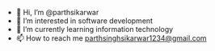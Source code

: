 - 👋 Hi, I’m @parthsikarwar
- 👀 I’m interested in software development
- 🌱 I’m currently learning information technology
- 📫 How to reach me parthsinghsikarwar1234@gmail.com

<!---
parthsikarwar/parthsikarwar is a ✨ special ✨ repository because its `README.md` (this file) appears on your GitHub profile.
You can click the Preview link to take a look at your changes.
--->
